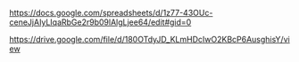 https://docs.google.com/spreadsheets/d/1z77-43OUc-ceneJjAIyLIqaRbGe2r9b09lAlgLjee64/edit#gid=0

https://drive.google.com/file/d/180OTdyJD_KLmHDcIwO2KBcP6AusghisY/view